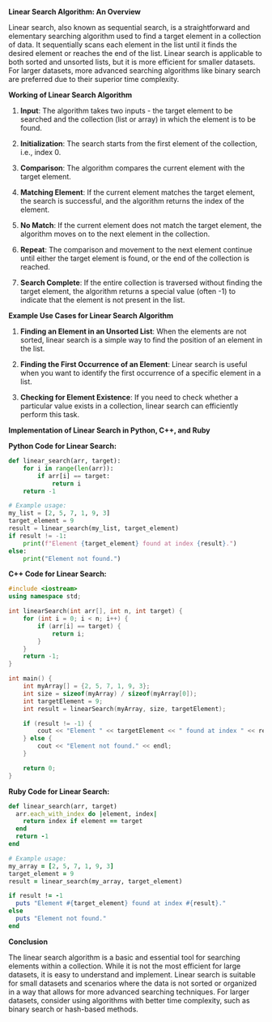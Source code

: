 **Linear Search Algorithm: An Overview**

Linear search, also known as sequential search, is a straightforward and elementary searching algorithm used to find a target element in a collection of data. It sequentially scans each element in the list until it finds the desired element or reaches the end of the list. Linear search is applicable to both sorted and unsorted lists, but it is more efficient for smaller datasets. For larger datasets, more advanced searching algorithms like binary search are preferred due to their superior time complexity.

**Working of Linear Search Algorithm**

1. **Input**: The algorithm takes two inputs - the target element to be searched and the collection (list or array) in which the element is to be found.

2. **Initialization**: The search starts from the first element of the collection, i.e., index 0.

3. **Comparison**: The algorithm compares the current element with the target element.

4. **Matching Element**: If the current element matches the target element, the search is successful, and the algorithm returns the index of the element.

5. **No Match**: If the current element does not match the target element, the algorithm moves on to the next element in the collection.

6. **Repeat**: The comparison and movement to the next element continue until either the target element is found, or the end of the collection is reached.

7. **Search Complete**: If the entire collection is traversed without finding the target element, the algorithm returns a special value (often -1) to indicate that the element is not present in the list.

**Example Use Cases for Linear Search Algorithm**

1. **Finding an Element in an Unsorted List**: When the elements are not sorted, linear search is a simple way to find the position of an element in the list.

2. **Finding the First Occurrence of an Element**: Linear search is useful when you want to identify the first occurrence of a specific element in a list.

3. **Checking for Element Existence**: If you need to check whether a particular value exists in a collection, linear search can efficiently perform this task.

**Implementation of Linear Search in Python, C++, and Ruby**

**Python Code for Linear Search:**

```python
def linear_search(arr, target):
    for i in range(len(arr)):
        if arr[i] == target:
            return i
    return -1

# Example usage:
my_list = [2, 5, 7, 1, 9, 3]
target_element = 9
result = linear_search(my_list, target_element)
if result != -1:
    print(f"Element {target_element} found at index {result}.")
else:
    print("Element not found.")
```

**C++ Code for Linear Search:**

```cpp
#include <iostream>
using namespace std;

int linearSearch(int arr[], int n, int target) {
    for (int i = 0; i < n; i++) {
        if (arr[i] == target) {
            return i;
        }
    }
    return -1;
}

int main() {
    int myArray[] = {2, 5, 7, 1, 9, 3};
    int size = sizeof(myArray) / sizeof(myArray[0]);
    int targetElement = 9;
    int result = linearSearch(myArray, size, targetElement);

    if (result != -1) {
        cout << "Element " << targetElement << " found at index " << result << "." << endl;
    } else {
        cout << "Element not found." << endl;
    }

    return 0;
}
```

**Ruby Code for Linear Search:**

```ruby
def linear_search(arr, target)
  arr.each_with_index do |element, index|
    return index if element == target
  end
  return -1
end

# Example usage:
my_array = [2, 5, 7, 1, 9, 3]
target_element = 9
result = linear_search(my_array, target_element)

if result != -1
  puts "Element #{target_element} found at index #{result}."
else
  puts "Element not found."
end
```

**Conclusion**

The linear search algorithm is a basic and essential tool for searching elements within a collection. While it is not the most efficient for large datasets, it is easy to understand and implement. Linear search is suitable for small datasets and scenarios where the data is not sorted or organized in a way that allows for more advanced searching techniques. For larger datasets, consider using algorithms with better time complexity, such as binary search or hash-based methods.
